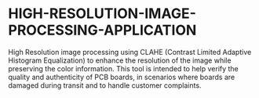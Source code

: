 # HIGH-RESOLUTION-IMAGE-PROCESSING-APPLICATION
High Resolution image processing using CLAHE (Contrast Limited Adaptive Histogram Equalization) to enhance the resolution of the image while preserving the color information. This tool is intended to help verify the quality and authenticity of PCB boards, in scenarios where boards are damaged during transit and to handle customer complaints.
